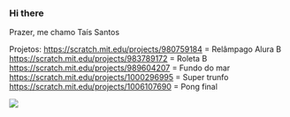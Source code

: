 ### Hi there

Prazer, me chamo Taís Santos 

Projetos:
https://scratch.mit.edu/projects/980759184 = Relâmpago Alura B
https://scratch.mit.edu/projects/983789172 = Roleta B
https://scratch.mit.edu/projects/989604207 = Fundo do mar 
https://scratch.mit.edu/projects/1000296995 = Super trunfo 
https://scratch.mit.edu/projects/1006107690 = Pong final

![](https://scratch.mit.edu/projects/1006107690)
